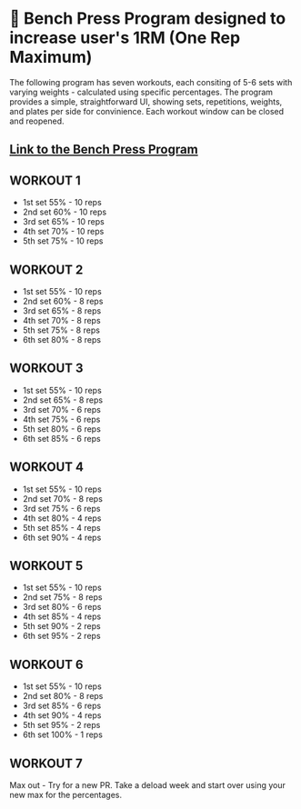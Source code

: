 # 💪 Bench Press Program designed to increase user's 1RM (One Rep Maximum) 

The following program has seven workouts, each consiting of 5-6 sets with varying weights - calculated using specific percentages. The program provides a simple, straightforward UI, showing sets, repetitions, weights, and plates per side for convinience. Each workout window can be closed and reopened.

## [Link to the Bench Press Program](https://miziukv.github.io/Bench-Press-Calculator/)

**WORKOUT 1** 
---------------------------
- 1st set 55% - 10 reps
- 2nd set 60% - 10 reps
- 3rd set 65% - 10 reps
- 4th set 70% - 10 reps
- 5th set 75% - 10 reps

**WORKOUT 2** 
---------------------------
- 1st set 55% - 10 reps
- 2nd set 60% - 8 reps
- 3rd set 65% - 8 reps
- 4th set 70% - 8 reps
- 5th set 75% - 8 reps
- 6th set 80% - 8 reps

**WORKOUT 3** 
---------------------------
- 1st set 55% - 10 reps
- 2nd set 65% - 8 reps
- 3rd set 70% - 6 reps
- 4th set 75% - 6 reps
- 5th set 80% - 6 reps
- 6th set 85% - 6 reps

**WORKOUT 4** 
---------------------------
- 1st set 55% - 10 reps
- 2nd set 70% - 8 reps
- 3rd set 75% - 6 reps
- 4th set 80% - 4 reps
- 5th set 85% - 4 reps
- 6th set 90% - 4 reps

**WORKOUT 5** 
---------------------------
- 1st set 55% - 10 reps
- 2nd set 75% - 8 reps
- 3rd set 80% - 6 reps
- 4th set 85% - 4 reps
- 5th set 90% - 2 reps
- 6th set 95% - 2 reps

**WORKOUT 6** 
---------------------------
- 1st set 55% - 10 reps
- 2nd set 80% - 8 reps
- 3rd set 85% - 6 reps
- 4th set 90% - 4 reps
- 5th set 95% - 2 reps
- 6th set 100% - 1 reps

**WORKOUT 7** 
---------------------------
Max out - Try for a new PR. Take a deload week and start over using your new max for the percentages.
